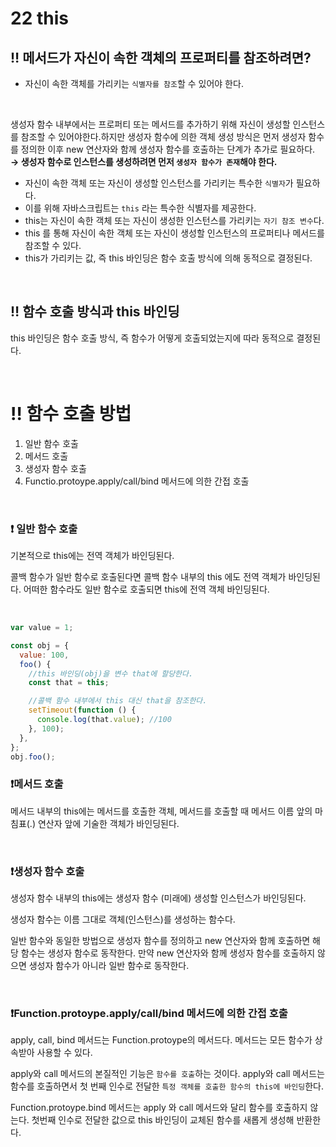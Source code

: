 # 22 this

## ‼️ 메서드가 자신이 속한 객체의 프로퍼티를 참조하려면?

- 자신이 속한 객체를 가리키는 `식별자를 참조`할 수 있어야 한다.

</br>

생성자 함수 내부에서는 프로퍼티 또는 메서드를 추가하기 위해 자신이 생성할 인스턴스를 참조할 수 있어야한다.하지만 생성자 함수에 의한 객체 생성 방식은 먼저 생성자 함수를 정의한 이후 new 연산자와 함께 생성자 함수를 호출하는 단계가 추가로 필요하다. **→ 생성자 함수로 인스턴스를 생성하려면 먼저 `생성자 함수가 존재`해야 한다.**

- 자신이 속한 객체 또는 자신이 생성할 인스턴스를 가리키는 특수한 `식별자`가 필요하다.
- 이를 위해 자바스크립트는 `this` 라는 특수한 식별자를 제공한다.
- this는 자신이 속한 객체 또는 자신이 생성한 인스턴스를 가리키는 `자기 참조 변수`다.
- this 를 통해 자신이 속한 객체 또는 자신이 생성할 인스턴스의 프로퍼티나 메서드를 참조할 수 있다.
- this가 가리키는 값, 즉 this 바인딩은 함수 호출 방식에 의해 동적으로 결정된다.

</br>

## ‼️ 함수 호출 방식과 this 바인딩

this 바인딩은 함수 호출 방식, 즉 함수가 어떻게 호출되었는지에 따라 동적으로 결정된다.

</br>

# ‼️ 함수 호출 방법

1. 일반 함수 호출
2. 메서드 호출
3. 생성자 함수 호출
4. Functio.protoype.apply/call/bind 메서드에 의한 간접 호출

</br>

### ❗️ 일반 함수 호출

기본적으로 this에는 전역 객체가 바인딩된다.

콜백 함수가 일반 함수로 호출된다면 콜백 함수 내부의 this 에도 전역 객체가 바인딩된다. 어떠한 함수라도 일반 함수로 호출되면 this에 전역 객체 바인딩된다.

</br>

```jsx
var value = 1;

const obj = {
  value: 100,
  foo() {
    //this 바인딩(obj)을 변수 that에 할당한다.
    const that = this;

    //콜백 함수 내부에서 this 대신 that을 참조한다.
    setTimeout(function () {
      console.log(that.value); //100
    }, 100);
  },
};
obj.foo();
```

### ❗️메서드 호출

메서드 내부의 this에는 메서드를 호출한 객체, 메서드를 호출할 때 메서드 이름 앞의 마침표(.) 연산자 앞에 기술한 객체가 바인딩된다.

</br>

### ❗️생성자 함수 호출

생성자 함수 내부의 this에는 생성자 함수 (미래에) 생성할 인스턴스가 바인딩된다.

생성자 함수는 이름 그대로 객체(인스턴스)를 생성하는 함수다.

일반 함수와 동일한 방법으로 생성자 함수를 정의하고 new 연산자와 함께 호출하면 해당 함수는 생성자 함수로 동작한다. 만약 new 연산자와 함께 생성자 함수를 호출하지 않으면 생성자 함수가 아니라 일반 함수로 동작한다.

</br>

### ❗️Function.protoype.apply/call/bind 메서드에 의한 간접 호출

apply, call, bind 메서드는 Function.protoype의 메서드다. 메서드는 모든 함수가 상속받아 사용할 수 있다.

apply와 call 메서드의 본질적인 기능은 `함수를 호출`하는 것이다. apply와 call 메서드는 함수를 호출하면서 첫 번째 인수로 전달한 `특정 객체를 호출한 함수의 this에 바인딩`한다.

Function.protoype.bind 메서드는 apply 와 call 메서드와 달리 함수를 호출하지 않는다. 첫번째 인수로 전달한 값으로 this 바인딩이 교체된 함수를 새롭게 생성해 반환한다.
